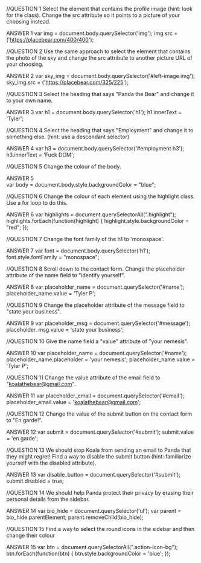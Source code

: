 //QUESTION 1
Select the element that contains the profile image (hint: look for the class). Change the src attribute so it points to a picture of your choosing instead.

ANSWER 1
var img = document.body.querySelector('img'); img.src = ('https://placebear.com/400/400');

//QUESTION 2
Use the same approach to select the element that contains the photo of the sky and change the src attribute to another picture URL of your choosing.

ANSWER 2
var sky_img = document.body.querySelector('#left-image img'); sky_img.src = ('https://placebear.com/325/225');

//QUESTION 3
Select the heading that says "Panda the Bear" and change it to your own name.

ANSWER 3
var h1 = document.body.querySelector('h1'); h1.innerText = 'Tyler';

//QUESTION 4
Select the heading that says "Employment" and change it to something else. (hint: use a descendant selector)

ANSWER 4
var h3 = document.body.querySelector('#employment h3'); h3.innerText = 'Fuck DOM';

//QUESTION 5
Change the colour of the body.

ANSWER 5  
var body = document.body.style.backgroundColor = "blue";

//QUESTION 6
Change the colour of each element using the highlight class. Use a for loop to do this.

ANSWER 6
var highlights = document.querySelectorAll(".highlight"); highlights.forEach(function(highlight) { highlight.style.backgroundColor = "red"; });

//QUESTION 7
Change the font family of the h1 to 'monospace'.

ANSWER 7
var font = document.body.querySelector('h1'); font.style.fontFamily = "monospace";

//QUESTION 8
Scroll down to the contact form. Change the placeholder attribute of the name field to "identify yourself".

ANSWER 8
var placeholder_name =
document.querySelector('#name'); placeholder_name.value = 'Tyler P';

//QUESTION 9
Change the placeholder attribute of the message field to "state your business".

ANSWER 9
var placeholder_msg =
document.querySelector('#message'); placeholder_msg.value = 'state your business';

//QUESTION 10
Give the name field a "value" attribute of "your nemesis".

ANSWER 10
var placeholder_name =
document.querySelector('#name'); placeholder_name.placeholder = 'your nemesis'; placeholder_name.value = 'Tyler P';

//QUESTION 11
Change the value attribute of the email field to "koalathebear@gmail.com".

ANSWER 11
var placeholder_email =
document.querySelector('#email'); placeholder_email.value = 'koalathebear@gmail.com';

//QUESTION 12
Change the value of the submit button on the contact form to "En garde!".

ANSWER 12
var submit =
document.querySelector('#submit'); submit.value = 'en garde';

//QUESTION 13
We should stop Koala from sending an email to Panda that they might regret! Find a way to disable the submit button (hint: familiarize yourself with the disabled attribute).

ANSWER 13
var disable_button = document.querySelector('#submit'); submit.disabled = true;

//QUESTION 14
We should help Panda protect their privacy by erasing their personal details from the sidebar.

ANSWER 14
var bio_hide =
document.querySelector('ul'); var parent = bio_hide.parentElement; parent.removeChild(bio_hide);

//QUESTION 15
Find a way to select the round icons in the sidebar and then change their colour

ANSWER 15
var btn = document.querySelectorAll(".action-icon-bg"); btn.forEach(function(btn) { btn.style.backgroundColor = 'blue'; });
